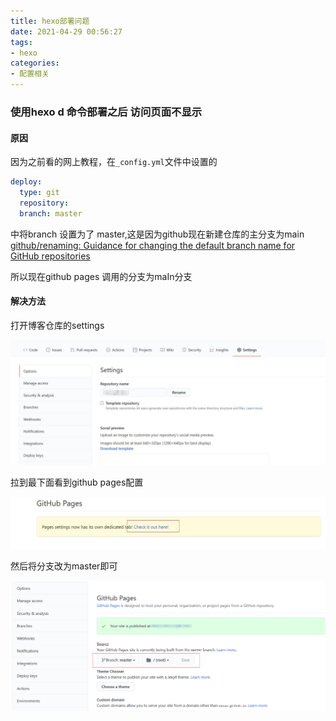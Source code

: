 ```yaml
---
title: hexo部署问题
date: 2021-04-29 00:56:27
tags:
- hexo
categories: 
- 配置相关
---
```


### 使用hexo d 命令部署之后 访问页面不显示

#### 原因

因为之前看的网上教程，在`_config.yml`文件中设置的

```yml
deploy:
  type: git
  repository: 
  branch: master
```

中将branch 设置为了 master,这是因为github现在新建仓库的主分支为main [github/renaming: Guidance for changing the default branch name for GitHub repositories](https://github.com/github/renaming)

所以现在github pages 调用的分支为maIn分支



#### 解决方法

打开博客仓库的settings

<img src="/img/hexo配置/hexo1.jpg">

拉到最下面看到github pages配置

<img src="/img/hexo配置/hexo2.jpg">

然后将分支改为master即可

<img src="/img/hexo配置/hexo3.jpg">